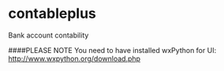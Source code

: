 contableplus
============

Bank account contability


####PLEASE NOTE
You need to have installed wxPython for UI:
http://www.wxpython.org/download.php
